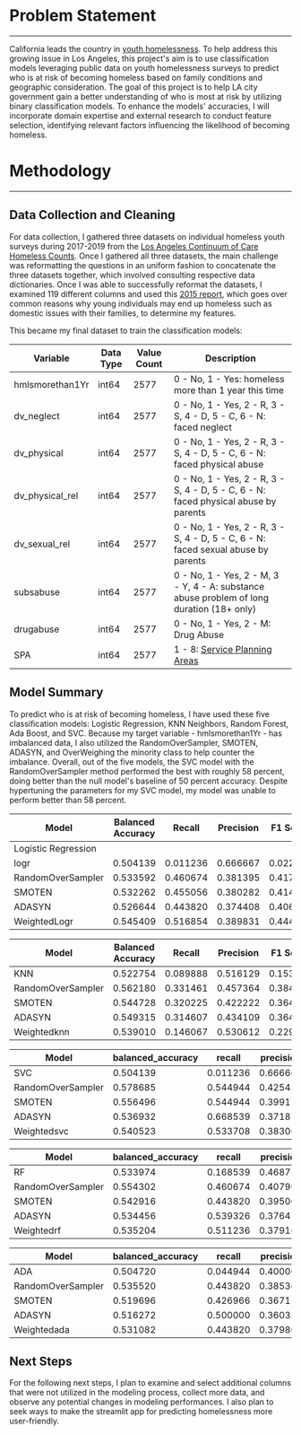# Problem Statement
_________

California leads the country in [youth homelessness](https://www.theguardian.com/us-news/2023/dec/19/california-us-street-homelessness-youth-unsheltered-annual-report). To help address this growing issue in Los Angeles, this project's aim is to use classification models leveraging public data on youth homelessness surveys to predict who is at risk of becoming homeless based on family conditions and geographic consideration. The goal of this project is to help LA city government gain a better understanding of who is most at risk by utilizing binary classification models. To enhance the models' accuracies, I will incorporate domain expertise and external research to conduct feature selection, identifying relevant factors influencing the likelihood of becoming homeless.


# Methodology
_________

## Data Collection and Cleaning

For data collection, I gathered three datasets on individual homeless youth surveys during 2017-2019 from the [Los Angeles Continuum of Care Homeless Counts](https://economicrt.org/publication/los-angeles-county-homeless-count-data-library/). Once I gathered all three datasets, the main challenge was reformatting the questions in an uniform fashion to concatenate the three datasets together, which involved consulting respective data dictionaries. Once I was able to successfully reformat the datasets, I examined 119 different columns and used this [2015 report](https://oclawin.org/wp-content/uploads/2015/08/FactSheet_GeneralCauses_and_challenges_2015.pdf), which goes over common reasons why young individuals may end up homeless such as domestic issues with their families, to determine my features.

This became my final dataset to train the classification models:

| Variable        | Data Type | Value Count  | Description                                                                               |
| -----------     | --------  | ------------ | ------------------------                                                                  |
| hmlsmorethan1Yr | int64     | 2577         | 0 - No, 1 - Yes: homeless more than 1 year this time                                      |
| dv_neglect      | int64     | 2577         | 0 - No, 1 - Yes, 2 - R, 3 - S, 4 - D, 5 - C, 6 - N: faced neglect                         | 
| dv_physical     | int64     | 2577         | 0 - No, 1 - Yes, 2 - R, 3 - S, 4 - D, 5 - C, 6 - N: faced physical abuse                  | 
| dv_physical_rel | int64     | 2577         | 0 - No, 1 - Yes, 2 - R, 3 - S, 4 - D, 5 - C, 6 - N: faced physical abuse by parents       | 
| dv_sexual_rel   | int64     | 2577         | 0 - No, 1 - Yes, 2 - R, 3 - S, 4 - D, 5 - C, 6 - N: faced sexual abuse by parents         |
| subsabuse       | int64     | 2577         | 0 - No, 1 - Yes, 2 - M, 3 - Y, 4 - A: substance abuse problem of long duration (18+ only) | 
| drugabuse       | int64     | 2577         | 0 - No, 1 - Yes, 2 - M: Drug Abuse                          | 
| SPA             | int64     | 2577         | 1 - 8: [Service Planning Areas](http://publichealth.lacounty.gov/chs/SPAMain/ServicePlanningAreas.htm)         |

## Model Summary

To predict who is at risk of becoming homeless, I have used these five classification models: Logistic Regression, KNN Neighbors, Random Forest, Ada Boost, and SVC. Because my target variable - hmlsmorethan1Yr - has imbalanced data, I also utilized the RandomOverSampler, SMOTEN, ADASYN, and OverWeighing the minority class to help counter the imbalance. Overall, out of the five models, the SVC model with the RandomOverSampler method performed the best with roughly 58 percent, doing better than the null model's baseline of 50 percent accuracy. Despite hypertuning the parameters for my SVC model, my model was unable to perform better than 58 percent.


| Model               | Balanced Accuracy | Recall  | Precision | F1 Score |
|---------------------|-------------------|---------|-----------|----------|
| Logistic Regression |                   |         |           |          |
| logr                | 0.504139          | 0.011236| 0.666667  | 0.022099 |
| RandomOverSampler   | 0.533592          | 0.460674| 0.381395  | 0.417303 |
| SMOTEN               | 0.532262          | 0.455056| 0.380282  | 0.414322| 
| ADASYN              | 0.526644          | 0.443820| 0.374408  | 0.406170 |
| WeightedLogr        | 0.545409          | 0.516854| 0.389831  | 0.444444 |

Model          | Balanced Accuracy | Recall  | Precision | F1 Score |
---------------|-------------------|---------|-----------|----------|
|KNN          | 0.522754          | 0.089888| 0.516129  | 0.153110 |
|RandomOverSampler | 0.562180     | 0.331461| 0.457364  | 0.384365 |
|SMOTEN           | 0.544728    | 0.320225| 0.422222  | 0.364217 |
|ADASYN            | 0.549315    | 0.314607| 0.434109  | 0.364821 |
|Weightedknn       | 0.539010  | 0.146067| 0.530612  | 0.229075 |

| Model              | balanced_accuracy | recall  | precision | f1_score |
|--------------------|-------------------|---------|-----------|----------|
| SVC                | 0.504139          | 0.011236| 0.666667  | 0.022099 |
| RandomOverSampler  | 0.578685          | 0.544944| 0.425439  | 0.477833 |
| SMOTEN             | 0.556496          | 0.544944| 0.399177  | 0.460808 |
| ADASYN             | 0.536932          | 0.668539| 0.371875  | 0.477912 |
| Weightedsvc        | 0.540523          | 0.533708| 0.383065  | 0.446009 |

| Model              | balanced_accuracy | recall  | precision | f1_score |
|--------------------|-------------------|---------|-----------|----------|
| RF                 | 0.533974          | 0.168539| 0.468750  | 0.247934 |
| RandomOverSampler  | 0.554302          | 0.460674| 0.407960  | 0.432718 |
| SMOTEN             | 0.542916          | 0.443820| 0.395000  | 0.417989 |
| ADASYN             | 0.534456          | 0.539326| 0.376471  | 0.443418 |
| Weightedrf         | 0.535204          | 0.511236| 0.379167  | 0.435407 |

| Model              | balanced_accuracy | recall  | precision | f1_score |
|--------------------|-------------------|---------|-----------|----------|
| ADA                | 0.504720          | 0.044944| 0.400000  | 0.080808 |
| RandomOverSampler  | 0.535520          | 0.443820| 0.385366  | 0.412533 |
| SMOTEN             | 0.519696          | 0.426966| 0.367150  | 0.394805 |
| ADASYN             | 0.516272          | 0.500000| 0.360324  | 0.418824 |
| Weightedada        | 0.531082          | 0.443820| 0.379808  | 0.409326 |



## Next Steps

For the following next steps, I plan to examine and select additional columns that were not utilized in the modeling process, collect more data, and observe any potential changes in modeling performances. I also plan to seek ways to make the streamlit app for predicting homelessness more user-friendly.